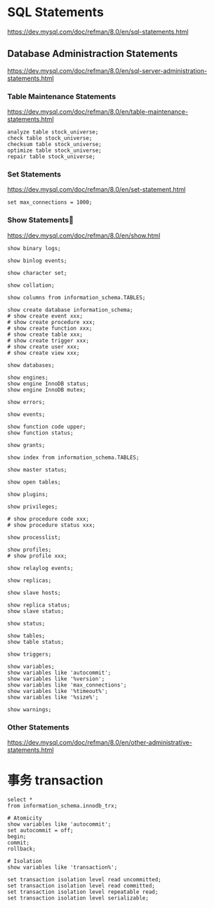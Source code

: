 # SQL Statements

https://dev.mysql.com/doc/refman/8.0/en/sql-statements.html

## Database Administraction Statements

https://dev.mysql.com/doc/refman/8.0/en/sql-server-administration-statements.html

### Table Maintenance Statements

https://dev.mysql.com/doc/refman/8.0/en/table-maintenance-statements.html

```mysql
analyze table stock_universe;
check table stock_universe;
checksum table stock_universe;
optimize table stock_universe;
repair table stock_universe;
```

### Set Statements

https://dev.mysql.com/doc/refman/8.0/en/set-statement.html

```mysql
set max_connections = 1000;
```

### Show Statements

https://dev.mysql.com/doc/refman/8.0/en/show.html

```mysql
show binary logs;

show binlog events;

show character set;

show collation;

show columns from information_schema.TABLES;

show create database information_schema;
# show create event xxx;
# show create procedure xxx;
# show create function xxx;
# show create table xxx;
# show create trigger xxx;
# show create user xxx;
# show create view xxx;

show databases;

show engines;
show engine InnoDB status;
show engine InnoDB mutex;

show errors;

show events;

show function code upper;
show function status;

show grants;

show index from information_schema.TABLES;

show master status;

show open tables;

show plugins;

show privileges;

# show procedure code xxx;
# show procedure status xxx;

show processlist;

show profiles;
# show profile xxx;

show relaylog events;

show replicas;

show slave hosts;

show replica status;
show slave status;

show status;

show tables;
show table status;

show triggers;

show variables;
show variables like 'autocommit';
show variables like '%version';
show variables like 'max_connections';
show variables like '%timeout%';
show variables like '%size%';

show warnings;
```

### Other Statements

https://dev.mysql.com/doc/refman/8.0/en/other-administrative-statements.html

# 事务 transaction

```mysql
select *
from information_schema.innodb_trx;

# Atomicity
show variables like 'autocommit';
set autocommit = off;
begin;
commit;
rollback;

# Isolation
show variables like 'transaction%';

set transaction isolation level read uncommitted;
set transaction isolation level read committed;
set transaction isolation level repeatable read;
set transaction isolation level serializable;
```
